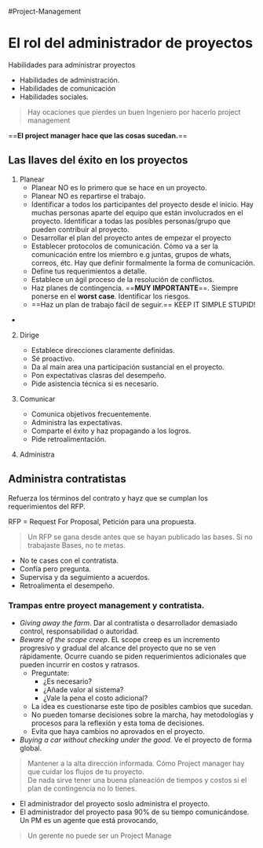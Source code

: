 #Project-Management 
# El rol del administrador de proyectos

Habilidades para administrar proyectos
- Habilidades de administración.
- Habilidades de comunicación
- Habilidades sociales.

> Hay ocaciones que pierdes un buen Ingeniero por hacerlo project management 
	
==**El project manager hace que las cosas sucedan.**==


## Las llaves del éxito en los proyectos
1. Planear
	- Planear NO es lo primero que se hace en un proyecto.
	- Planear NO es repartirse el trabajo.
	- Identificar a todos los participantes del proyecto desde el inicio. Hay muchas personas aparte del equipo que están involucrados en el proyecto. Identificar a todas las posibles personas/grupo que pueden contribuir al proyecto.
	- Desarrollar el plan del proyecto antes de empezar el proyecto
	- Establecer protocolos de comunicación. Cómo va a ser la comunicación entre los miembro e.g juntas, grupos de whats, correos, étc. Hay que definir formalmente la forma de comunicación.
	- Define tus requerimientos a detalle.
	- Establece un ágil proceso de la resolución de conflictos.
	- Haz planes de contingencia. ==**MUY IMPORTANTE**==. Siempre ponerse en el **worst case**. Identificar los riesgos. 
	- ==Haz un plan de trabajo fácil de seguir.== KEEP IT SIMPLE STUPID!
- 

2. Dirige
	-  Establece direcciones claramente definidas.
	-  Sé proactivo.
	-  Da al main area una participación sustancial en el proyecto.
	-  Pon expectativas clasras del desempeño.
	-  Pide asistencia técnica si es necesario. 

3. Comunicar
	- Comunica objetivos frecuentemente.
	- Administra las expectativas.
	- Comparte el éxito y haz propagando a los logros.
	- Pide retroalimentación.
	
4. Administra

## Administra contratistas
Refuerza los términos del contrato y hayz que se cumplan los requerimientos del RFP.

RFP = Request For Proposal, Petición para una propuesta.

> Un RFP se gana desde antes que se hayan publicado las bases. Si no trabajaste Bases, no te metas. 

- No te cases con el contratista.
- Confía pero pregunta.
- Supervisa y da seguimiento a acuerdos.
- Retroalimenta el desempeño.

### Trampas entre proyect management y contratista.
- *Giving away the farm*. Dar al contratista o desarrollador demasiado control, responsabilidad o autoridad.
- *Beware of the scope creep*. EL scope creep es un incremento progresivo y gradual del alcance del proyecto que no se ven rápidamente. Ocurre cuando se piden requerimientos adicionales que pueden incurrir en costos y ratrasos.
	- Preguntate:
		- ¿Es necesario?
		- ¿Añade valor al sistema?
		- ¿Vale la pena el costo adicional?
	- La idea es cuestionarse este tipo de posibles cambios que sucedan.
	- No pueden tomarse decisiones sobre la marcha, hay metodologías y procesos para la reflexión y esta toma de decisiones.
	-  Evita que haya cambios no aprovados en el proyecto.
-  *Buying a car without checking under the good.* Ve el proyecto de forma global. 


> Mantener a la alta dirección informada.
> Cómo Project manager hay que cuidar los flujos de tu proyecto.	
>  De nada sirve tener una buena planeación de tiempos y costos si el plan de contingencia no lo tienes.

- El administrador del proyecto soslo administra el proyecto.
- El administrador del proyecto pasa 90% de su tiempo comunicándose. Un PM es un agente que está provocando,

> Un gerente no puede ser un Project Manage